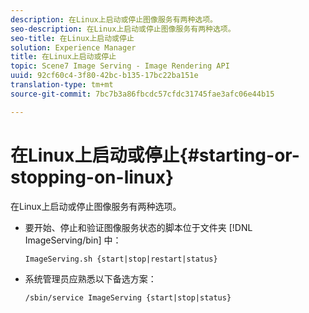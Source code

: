```yaml
---
description: 在Linux上启动或停止图像服务有两种选项。
seo-description: 在Linux上启动或停止图像服务有两种选项。
seo-title: 在Linux上启动或停止
solution: Experience Manager
title: 在Linux上启动或停止
topic: Scene7 Image Serving - Image Rendering API
uuid: 92cf60c4-3f80-42bc-b135-17bc22ba151e
translation-type: tm+mt
source-git-commit: 7bc7b3a86fbcdc57cfdc31745fae3afc06e44b15

---
```



# 在Linux上启动或停止{#starting-or-stopping-on-linux}

在Linux上启动或停止图像服务有两种选项。

* 要开始、停止和验证图像服务状态的脚本位于文件夹 [!DNL ImageServing/bin] 中：

   `ImageServing.sh {start|stop|restart|status}`
* 系统管理员应熟悉以下备选方案：

   `/sbin/service ImageServing {start|stop|status}`
